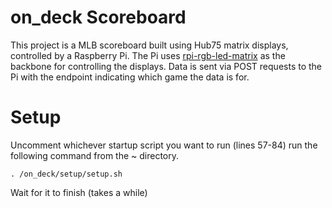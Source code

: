 # on_deck Scoreboard
This project is a MLB scoreboard built using Hub75 matrix displays, controlled by a Raspberry Pi. The Pi uses [rpi-rgb-led-matrix](https://github.com/hzeller/rpi-rgb-led-matrix) as the backbone for controlling the displays. Data is sent via POST requests to the Pi with the endpoint indicating which game the data is for.

# Setup
Uncomment whichever startup script you want to run (lines 57-84)
run the following command from the ~ directory.
```
. /on_deck/setup/setup.sh
```
Wait for it to finish (takes a while)